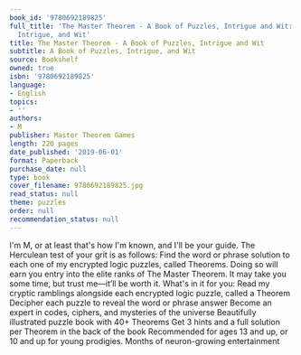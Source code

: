 ```yaml
---
book_id: '9780692189825'
full_title: 'The Master Theorem - A Book of Puzzles, Intrigue and Wit: A Book of Puzzles,
  Intrigue, and Wit'
title: The Master Theorem - A Book of Puzzles, Intrigue and Wit
subtitle: A Book of Puzzles, Intrigue, and Wit
source: Bookshelf
owned: true
isbn: '9780692189825'
language:
- English
topics:
- ''
authors:
- M
publisher: Master Theorem Games
length: 220 pages
date_published: '2019-06-01'
format: Paperback
purchase_date: null
type: book
cover_filename: 9780692189825.jpg
read_status: null
theme: puzzles
order: null
recommendation_status: null
---
```

I'm M, or at least that's how I'm known, and I'll be your guide.
The Herculean test of your grit is as follows: Find the word or phrase solution to each one of my encrypted logic puzzles, called Theorems. Doing so will earn you entry into the elite ranks of The Master Theorem. It may take you some time, but trust me—it’ll be worth it.
What's in it for you:
Read my cryptic ramblings alongside each encrypted logic puzzle, called a Theorem Decipher each puzzle to reveal the word or phrase answer Become an expert in codes, ciphers, and mysteries of the universe Beautifully illustrated puzzle book with 40+ Theorems Get 3 hints and a full solution per Theorem in the back of the book Recommended for ages 13 and up, or 10 and up for young prodigies. Months of neuron-growing entertainment

